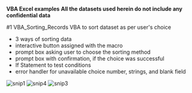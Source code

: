 **VBA Excel examples**
**All the datasets used herein do not include any confidential data**

#1 VBA_Sorting_Records
VBA to sort dataset as per user's choice
- 3 ways of sorting data
- interactive button assigned with the macro
- prompt box asking user to choose the sorting method
- prompt box with confirmation, if the choice was successful
- If Statement to test conditions
- error handler for unavailable choice number, strings, and blank field

![snip1](https://github.com/Anna-portfolio/VBA/assets/75646880/ad71e868-bae6-4601-93c1-fb24a89d8029)
![snip4](https://github.com/Anna-portfolio/VBA/assets/75646880/ebc34ba1-3d62-4e0a-93c4-13a5165b77da)
![snip3](https://github.com/Anna-portfolio/VBA/assets/75646880/aa4b8ba1-0b15-4557-bbe8-b0f756f92a7d)
